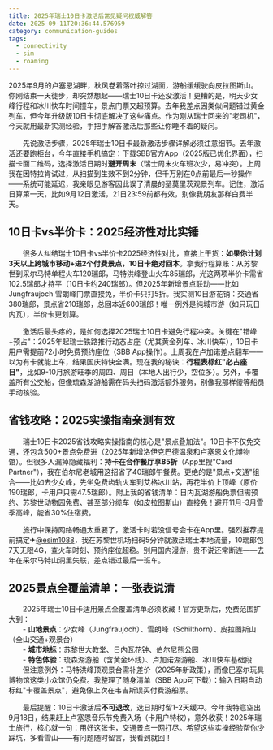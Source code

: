 ```yaml
---
title: 2025年瑞士10日卡激活后常见疑问权威解答
date: 2025-09-11T20:36:44.576959
category: communication-guides
tags:
  - connectivity
  - sim
  - roaming
---
```


2025年9月的卢塞恩湖畔，秋风卷着落叶掠过湖面，游船缓缓驶向皮拉图斯山。你刚结束一天徒步，却突然想起——瑞士10日卡还没激活！更糟的是，明天少女峰行程和冰川快车时间撞车，景点门票又超预算。去年我差点因类似问题错过黄金列车，但今年升级版10日卡彻底解决了这些痛点。作为刚从瑞士回来的"老司机"，今天就用最新实测经验，手把手解答激活后那些让你睡不着的疑问。

　　先说激活步骤，2025年瑞士10日卡最新激活步骤详解必须注意细节。去年激活还要跑柜台，今年直接手机搞定：下载SBB官方App（2025版已优化界面），扫描卡面二维码，选择激活日期时**避开周末**（瑞士周末火车班次少，易冲突）。上周我在因特拉肯试过，从扫描到生效不到2分钟，但千万别在0点前最后一秒操作——系统可能延迟，我亲眼见游客因此误了清晨的圣莫里茨观景列车。记住，激活日算第一天，比如9月12日激活，21日23:59前都有效，别像我朋友那样白费半天。

## 10日卡vs半价卡：2025经济性对比实锤

　　很多人纠结瑞士10日卡vs半价卡2025经济性对比，直接上干货：**如果你计划3天以上跨城市移动+进2个付费景点，10日卡绝对回本**。拿我行程算账：从苏黎世到采尔马特单程火车120瑞郎，马特洪峰登山火车85瑞郎，光这两项半价卡需省102.5瑞郎才持平（10日卡约240瑞郎）。但2025年新增景点联动——比如 Jungfraujoch 雪朗峰门票直接免，半价卡只打5折。我实测10日游花销：交通省380瑞郎，景点省210瑞郎，总回本近600瑞郎！唯一例外是纯城市游（如只玩日内瓦），半价卡更划算。

　　激活后最头疼的，是如何选择2025瑞士10日卡避免行程冲突。关键在"错峰+预占"：2025年起瑞士铁路推行动态占座（尤其黄金列车、冰川快车），10日卡用户需提前72小时免费预约座位（SBB App操作）。上周我在卢加诺差点翻车——以为有卡就能上车，结果国庆特快全满。现在我的秘诀：**行程表标红"必占座日"**，比如9-10月旅游旺季的周四、周日（本地人出行少，空位多）。另外，卡覆盖所有公交船，但像琉森湖游船需在码头扫码激活额外服务，别像我那样傻等船员手动核验。

## 省钱攻略：2025实操指南亲测有效

　　瑞士10日卡2025省钱攻略实操指南的核心是"景点叠加法"。10日卡不仅免交通，还包含500+景点免费进（2025年新增洛伊克巴德温泉和卢塞恩文化博物馆）。但很多人漏掉隐藏福利：**持卡在合作餐厅享85折**（App里搜"Card Partner"），我在伯尔尼老城用这招省了40瑞郎午餐费。更绝的是"景点+交通"组合——比如去少女峰，先坐免费齿轨火车到艾格冰川站，再花半价上顶峰（原价190瑞郎，卡用户只需47.5瑞郎）。附上我的省钱清单：日内瓦湖游船免票但需预约、苏黎世动物园免费、甚至部分缆车（如皮拉图斯山）直接免！避开11月-3月雪季高峰，能省30%住宿费。

　　旅行中保持网络畅通太重要了，激活卡时若没信号会卡在App里。强烈推荐提前搞定✈[@esim1088](https://t.me/s/esim1088)，我在苏黎世机场扫码5分钟就激活瑞士本地流量，10瑞郎包7天无限4G，查火车时刻、预约座位超稳。别用国内漫游，贵不说还常断连——去年在采尔马特山洞里失联，差点错过最后一班车。

## 2025景点全覆盖清单：一张表说清

　　2025年瑞士10日卡适用景点全覆盖清单必须收藏！官方更新后，免费范围扩大到：  
　　- **山地景点**：少女峰（Jungfraujoch）、雪朗峰（Schilthorn）、皮拉图斯山（全山交通+观景台）  
　　- **城市地标**：苏黎世大教堂、日内瓦花钟、伯尔尼熊公园  
　　- **特色体验**：琉森湖游船（含黄金环线）、卢加诺湖游船、冰川快车基础段  
　　但注意例外：马特洪峰顶观景台需补差价（2025年新政策），而像巴塞尔玩具博物馆这类小众馆仍免费。我整理了随身清单（SBB App可下载）：输入日期自动标红"卡覆盖景点"，避免像上次在韦吉斯误买付费游船票。

　　最后提醒：10日卡激活后**不可退改**，选日期时留1-2天缓冲。今年我特意空出9月18日，结果赶上卢塞恩音乐节免费入场（卡用户特权），意外收获！2025年瑞士旅行，核心就一句：用好这张卡，交通景点一网打尽。希望这些实操经验帮你少踩坑，多看雪山——有问题随时留言，我看到就回！